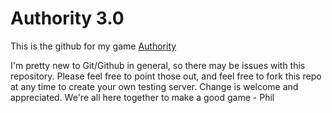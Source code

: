 # Authority 3.0

This is the github for my game [Authority](https://www.europeanperil.com/authority)

I'm pretty new to Git/Github in general, so there may be issues with this repository. Please feel free to point those out, and feel free to fork this repo at any time to create your own testing server. Change is welcome and appreciated. We're all here together to make a good game - Phil
